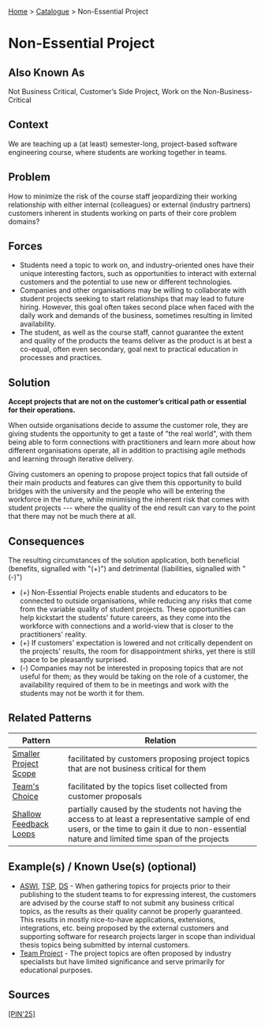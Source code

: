 [Home](../README.md) > [Catalogue](../Patterns_catalogue.md) > Non-Essential Project

# Non-Essential Project

## Also Known As

Not Business Critical, Customer’s Side Project, Work on the Non-Business-Critical

## Context

We are teaching up a (at least) semester-long, project-based software engineering course, where students are working together in teams.

## Problem

How to minimize the risk of the course staff jeopardizing their working relationship with either internal (colleagues) or external (industry partners) customers inherent in students working on parts of their core problem domains?

## Forces

 - Students need a topic to work on, and industry-oriented ones have their unique interesting factors, such as opportunities to interact with external customers and the potential to use new or different technologies.
 - Companies and other organisations may be willing to collaborate with student projects seeking to start relationships that may lead to future hiring. However, this goal often takes second place when faced with the daily work and demands of the business, sometimes resulting in limited availability.
 - The student, as well as the course staff, cannot guarantee the extent and quality of the products the teams deliver as the product is at best a co-equal, often even secondary, goal next to practical education in processes and practices.

## Solution

**Accept projects that are not on the customer’s critical path or essential for their operations.**

When outside organisations decide to assume the customer role, they are giving students the opportunity to get a taste of "the real world", with them being able to form connections with practitioners and learn more about how different organisations operate, all in addition to practising agile methods and learning through iterative delivery.

Giving customers an opening to propose project topics that fall outside of their main products and features can give them this opportunity to build bridges with the university and the people who will be entering the workforce in the future, while minimising the inherent risk that comes with student projects --- where the quality of the end result can vary to the point that there may not be much there at all.

## Consequences

The resulting circumstances of the solution application, both beneficial (benefits, signalled with "(+)") and detrimental (liabilities, signalled with "(-)")

 - (+) Non-Essential Projects enable students and educators to be connected to outside organisations, while reducing any risks that come from the variable quality of student projects. These opportunities can help kickstart the students' future careers, as they come into the workforce with connections and a world-view that is closer to the practitioners' reality.
 - (+) If customers' expectation is lowered and not critically dependent on the projects' results, the room for disappointment shirks, yet there is still space to be pleasantly surprised.
 - (-) Companies may not be interested in proposing topics that are not useful for them; as they would be taking on the role of a customer, the availability required of them to be in meetings and work with the students may not be worth it for them.

## Related Patterns

|Pattern  | Relation |
|--|--|
|[Smaller Project Scope](Smaller_Project_Scope.md)|facilitated by customers proposing project topics that are not business critical for them|
|[Team's Choice](Teams_Choice.md)|facilitated by the topics liset collected from customer proposals|
|[Shallow Feedback Loops](Shallow_Feedback_Loops.md)|partially caused by the students not having the access to at least a representative sample of end users, or the time to gain it due to non-essential nature and limited time span of the projects|

 
## Example(s) / Known Use(s) (optional) 
 - [ASWI](https://portal.zcu.cz/portal/studium/prohlizeni.html?pc_pagenavigationalstate=AAAAAQAGNjY0ODM5EwEAAAABAAhzdGF0ZUtleQAAAAEAFC05MjIzMzcyMDM2ODU0NzY3NTM1AAAAAA**#prohlizeniSearchResult), [TSP](https://portal.zcu.cz/portal/studium/prohlizeni.html?pc_pagenavigationalstate=AAAAAQAGNjY0ODM5EwEAAAABAAhzdGF0ZUtleQAAAAEAFC05MjIzMzcyMDM2ODU0NzY3NTMzAAAAAA**#prohlizeniSearchResult), [DS](https://sigarra.up.pt/feup/en/UCURR_GERAL.FICHA_UC_VIEW?pv_ocorrencia_id=518806) - When gathering topics for projects prior to their publishing to the student teams to for expressing interest, the customers are advised by the course staff to not submit any business critical topics, as the results as their quality cannot be properly guaranteed. This results in mostly nice-to-have applications, extensions, integrations, etc. being proposed by the external customers and supporting software for research projects larger in scope than individual thesis topics being submitted by internal customers.   
 - [Team Project](https://www.cs.ubbcluj.ro/files/curricula/2025/syllabus/IE_sem5_MLE5012_en_dsuciu_2025_9414.pdf) - The project topics are often proposed by industry specialists but have limited significance and serve primarily for educational purposes.

## Sources

[[PIN'25]](../References.md)